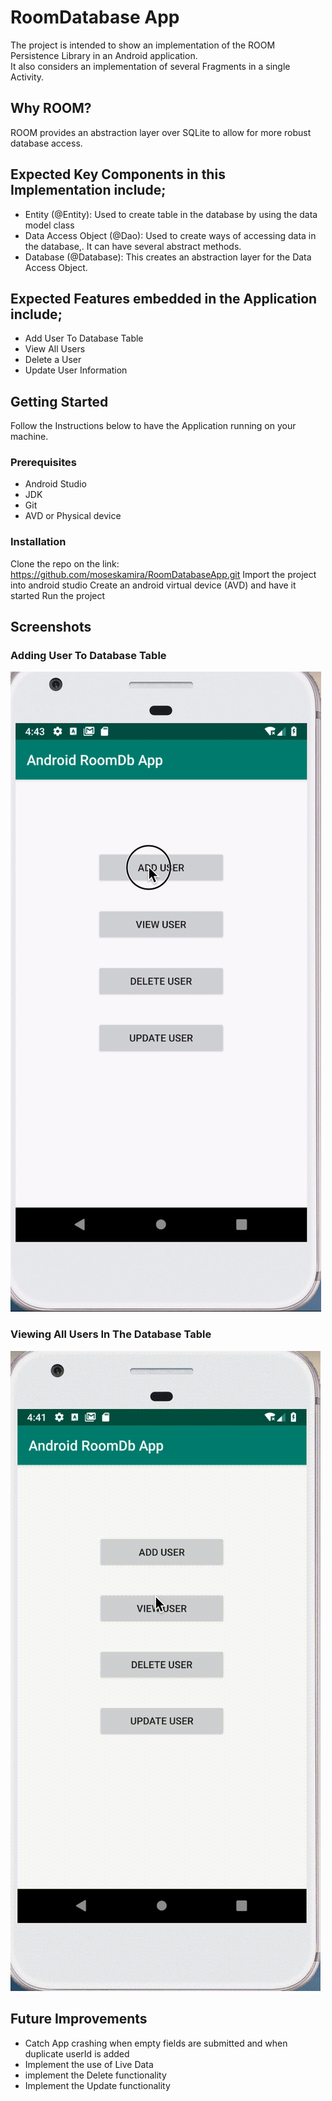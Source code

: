 # RoomDatabase App
The project is intended to show an implementation of the ROOM Persistence Library in an Android application.<br/>
It also considers an implementation of several Fragments in a single Activity.

## Why ROOM?
ROOM provides an abstraction layer over SQLite to allow for more robust database access.

## Expected Key Components in this Implementation include;
- Entity (@Entity): Used to create table in the database by using the data model class
- Data Access Object (@Dao): Used to create ways of accessing data in the database,. It can have several abstract methods.
- Database (@Database): This creates an abstraction layer for the Data Access Object.

## Expected Features embedded in the Application include;
- Add User To Database Table
- View All Users
- Delete a User
- Update User Information

## Getting Started
Follow the Instructions below to have the Application running on your machine.

### Prerequisites
- Android Studio
- JDK
- Git
- AVD or Physical device

### Installation
Clone the repo on the link: https://github.com/moseskamira/RoomDatabaseApp.git
Import the project into android studio
Create an android virtual device (AVD) and have it started
Run the project

## Screenshots
### Adding User To Database Table
![Add User](images/addUser.gif)

### Viewing All Users In The Database Table
![Users List](images/ViewAllUsers.gif)

## Future Improvements
- Catch App crashing when empty fields are submitted and when duplicate userId is added
- Implement the use of Live Data
- implement the Delete functionality
- Implement the Update functionality







